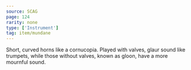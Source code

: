 ```yaml
---
source: SCAG
page: 124
rarity: none
type: ['Instrument']
tag: item/mundane
---
```


Short, curved horns like a cornucopia. Played with valves, glaur sound like trumpets, while those without valves, known as gloon, have a more mournful sound.

